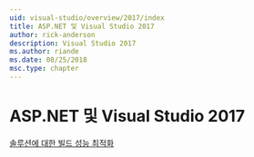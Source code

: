 ```yaml
---
uid: visual-studio/overview/2017/index
title: ASP.NET 및 Visual Studio 2017
author: rick-anderson
description: Visual Studio 2017
ms.author: riande
ms.date: 08/25/2018
msc.type: chapter
---
```

<a name="aspnet-and-visual-studio-2017"></a>ASP.NET 및 Visual Studio 2017
====================

[솔루션에 대한 빌드 성능 최적화](xref:visual-studio/overview/2017/optimize-build-perf)